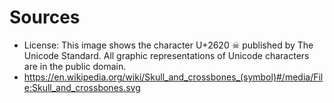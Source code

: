 # Sources
* License: This image shows the character U+2620 ☠ published by The Unicode Standard. All graphic representations of Unicode characters are in the public domain.
* https://en.wikipedia.org/wiki/Skull_and_crossbones_(symbol)#/media/File:Skull_and_crossbones.svg
